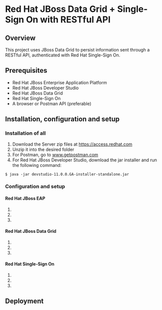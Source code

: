 # Red Hat JBoss Data Grid + Single-Sign On with RESTful API

## Overview
This project uses JBoss Data Grid to persist information sent through a RESTful API, authenticated with Red Hat Single-Sign On.

## Prerequisites
* Red Hat JBoss Enterprise Application Platform
* Red Hat JBoss Developer Studio
* Red Hat JBoss Data Grid
* Red Hat Single-Sign On
* A browser or Postman API (preferable)

## Installation, configuration and setup
### Installation of all 
1. Download the Server zip files at https://access.redhat.com
2. Unzip it into the desired folder 
3. For Postman, go to www.getpostman.com 
4. For Red Hat JBoss Developer Studio, download the jar installer and run the following command:
``` 
$ java -jar devstudio-11.0.0.GA-installer-standalone.jar
```

### Configuration and setup
#### Red Hat JBoss EAP 
1.
2.
3.

#### Red Hat JBoss Data Grid
1.
2.
3.

#### Red Hat Single-Sign On
1.
2.
3.

## Deployment 
